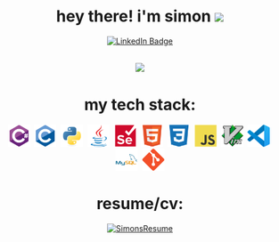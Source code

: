 
<h1 align="center">
  hey there! i'm simon
  <img src="https://media.giphy.com/media/hvRJCLFzcasrR4ia7z/giphy.gif" width="30px"/>
</h1>
<div id="badges" align="center">
  <a href="https://www.linkedin.com/in/simon-lin-65615823a/">
    <img src="https://img.shields.io/badge/LinkedIn-blue?style=for-the-badge&logo=linkedin&logoColor=white" target= "_blank" alt="LinkedIn Badge"/>
  </a>
</div>
<div id="views" align="center">
  <img src="https://komarev.com/ghpvc/?username=lin-simon&style=flat-square&color=blue" alt=""/> 
</div>
<p align="center">
    <a href="https://git.io/streak-stats"><img src="https://streak-stats.demolab.com?user=lin-simon&theme=dark"/></a>
</p>
<h1 align="center">
  my tech stack:
</h1>

<div align="center">
  <img src="https://github.com/devicons/devicon/blob/master/icons/csharp/csharp-original.svg" title="csharp" alt="csharp" width="40" height="40"/>&nbsp;
  <img src="https://github.com/devicons/devicon/blob/master/icons/c/c-original.svg" title="c" alt="c" width="40" height="40"/>&nbsp;
  <img src="https://github.com/devicons/devicon/blob/master/icons/python/python-original.svg" title="Python" alt="Python" width="40" height="40"/>&nbsp;
  <img src="https://github.com/devicons/devicon/blob/master/icons/java/java-original.svg" title="Java" alt="Java" width="40" height="40"/>&nbsp;
  <img src="https://github.com/devicons/devicon/blob/master/icons/selenium/selenium-original.svg" title="Selenium" alt="Selenium" width="40" height="40"/>&nbsp;
  <img src="https://github.com/devicons/devicon/blob/master/icons/html5/html5-original.svg" title="HTML5" alt="HTML" width="40" height="40"/>&nbsp;
  <img src="https://github.com/devicons/devicon/blob/master/icons/css3/css3-plain.svg"  title="CSS3" alt="CSS" width="40" height="40"/>&nbsp;
  <img src="https://github.com/devicons/devicon/blob/master/icons/javascript/javascript-original.svg" title="JavaScript" alt="JavaScript" width="40" height="40"/>&nbsp;
    <img src="https://github.com/devicons/devicon/blob/master/icons/vim/vim-original.svg" title="Vim" alt="Vim" width="40" height="40"/>&nbsp;
  <img src="https://github.com/devicons/devicon/blob/master/icons/vscode/vscode-original.svg" title="VScode" alt="VSCode" width="40" height="40"/>&nbsp;
  <img src="https://github.com/devicons/devicon/blob/master/icons/mysql/mysql-original-wordmark.svg" title="MySQL"  alt="MySQL" width="40" height="40"/>&nbsp;
  <img src="https://github.com/devicons/devicon/blob/master/icons/git/git-original.svg" title="Git" **alt="Git" width="40" height="40"/>
</div>
  
<h1 align="center">
  resume/cv:
</h1>
<div id="resume" align="center">
  <a href="https://github.com/lin-simon/lin-simon.github.io/blob/main/Assets/Simons_Resume.pdf">
    <img src="https://img.icons8.com/plasticine/0.5x/resume.png" target= "_blank" alt="SimonsResume" width="80" height="80"/>
  </a>
</div>
